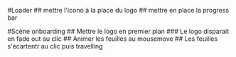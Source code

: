 #Loader
    ## mettre l'icono à la place du logo
    ## mettre en place la progress bar

#Scène onboarding
    ## Mettre le logo en premier plan
        ### Le logo disparait en fade out au clic
    ## Animer les feuilles au mousemove
    ## Les feuilles s'écartentr au clic puis travelling